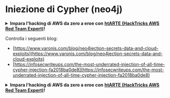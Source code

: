 # Iniezione di Cypher (neo4j)

<details>

<summary><strong>Impara l'hacking di AWS da zero a eroe con</strong> <a href="https://training.hacktricks.xyz/courses/arte"><strong>htARTE (HackTricks AWS Red Team Expert)</strong></a><strong>!</strong></summary>

* Lavori in una **azienda di sicurezza informatica**? Vuoi vedere la tua **azienda pubblicizzata in HackTricks**? O vuoi avere accesso all'**ultima versione di PEASS o scaricare HackTricks in PDF**? Controlla i [**PACCHETTI DI ABBONAMENTO**](https://github.com/sponsors/carlospolop)!
* Scopri [**The PEASS Family**](https://opensea.io/collection/the-peass-family), la nostra collezione di [**NFT esclusivi**](https://opensea.io/collection/the-peass-family)
* Ottieni il [**merchandising ufficiale di PEASS & HackTricks**](https://peass.creator-spring.com)
* **Unisciti al** [**💬**](https://emojipedia.org/speech-balloon/) [**gruppo Discord**](https://discord.gg/hRep4RUj7f) o al [**gruppo Telegram**](https://t.me/peass) o **seguimi** su **Twitter** 🐦[**@carlospolopm**](https://twitter.com/hacktricks_live)**.**
* **Condividi i tuoi trucchi di hacking inviando PR al** [**repo hacktricks**](https://github.com/carlospolop/hacktricks) **e al** [**repo hacktricks-cloud**](https://github.com/carlospolop/hacktricks-cloud).

</details>

Controlla i seguenti blog:

* [https://www.varonis.com/blog/neo4jection-secrets-data-and-cloud-exploits](https://www.varonis.com/blog/neo4jection-secrets-data-and-cloud-exploits)
* [https://infosecwriteups.com/the-most-underrated-injection-of-all-time-cypher-injection-fa2018ba0de8](https://infosecwriteups.com/the-most-underrated-injection-of-all-time-cypher-injection-fa2018ba0de8)

<details>

<summary><strong>Impara l'hacking di AWS da zero a eroe con</strong> <a href="https://training.hacktricks.xyz/courses/arte"><strong>htARTE (HackTricks AWS Red Team Expert)</strong></a><strong>!</strong></summary>

* Lavori in una **azienda di sicurezza informatica**? Vuoi vedere la tua **azienda pubblicizzata in HackTricks**? O vuoi avere accesso all'**ultima versione di PEASS o scaricare HackTricks in PDF**? Controlla i [**PACCHETTI DI ABBONAMENTO**](https://github.com/sponsors/carlospolop)!
* Scopri [**The PEASS Family**](https://opensea.io/collection/the-peass-family), la nostra collezione di [**NFT esclusivi**](https://opensea.io/collection/the-peass-family)
* Ottieni il [**merchandising ufficiale di PEASS & HackTricks**](https://peass.creator-spring.com)
* **Unisciti al** [**💬**](https://emojipedia.org/speech-balloon/) [**gruppo Discord**](https://discord.gg/hRep4RUj7f) o al [**gruppo Telegram**](https://t.me/peass) o **seguimi** su **Twitter** 🐦[**@carlospolopm**](https://twitter.com/hacktricks_live)**.**
* **Condividi i tuoi trucchi di hacking inviando PR al** [**repo hacktricks**](https://github.com/carlospolop/hacktricks) **e al** [**repo hacktricks-cloud**](https://github.com/carlospolop/hacktricks-cloud).

</details>
